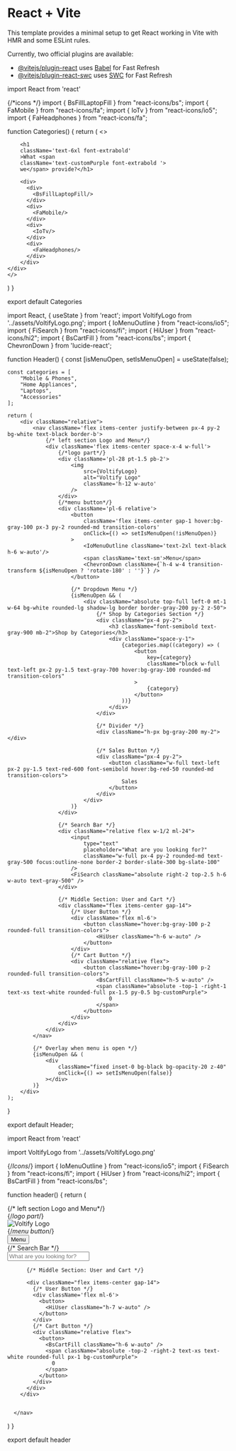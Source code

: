 # React + Vite

This template provides a minimal setup to get React working in Vite with HMR and some ESLint rules.

Currently, two official plugins are available:

- [@vitejs/plugin-react](https://github.com/vitejs/vite-plugin-react/blob/main/packages/plugin-react/README.md) uses [Babel](https://babeljs.io/) for Fast Refresh
- [@vitejs/plugin-react-swc](https://github.com/vitejs/vite-plugin-react-swc) uses [SWC](https://swc.rs/) for Fast Refresh


import React from 'react'

{/*icons */}
import { BsFillLaptopFill } from "react-icons/bs";
import { FaMobile } from "react-icons/fa";
import { IoTv } from "react-icons/io5";
import { FaHeadphones } from "react-icons/fa";


function Categories() {
  return (
    <>
    <div>

        <h1 
        className='text-6xl font-extrabold'
        >What <span 
        className='text-customPurple font-extrabold '>
        we</span> provide?</h1>

        <div>
          <div>
            <BsFillLaptopFill/>
          </div>
          <div>
            <FaMobile/>
          </div>
          <div>
            <IoTv/>
          </div>
          <div>
            <FaHeadphones/>
          </div>
        </div>
    </div>
    </>
  )
}

export default Categories








import React, { useState } from 'react';
import VoltifyLogo from '../assets/VoltifyLogo.png';
import { IoMenuOutline } from "react-icons/io5";
import { FiSearch } from "react-icons/fi";
import { HiUser } from "react-icons/hi2";
import { BsCartFill } from "react-icons/bs";
import { ChevronDown } from 'lucide-react';

function Header() {
    const [isMenuOpen, setIsMenuOpen] = useState(false);

    const categories = [
        "Mobile & Phones",
        "Home Appliances",
        "Laptops",
        "Accessories"
    ];

    return (
        <div className="relative">
            <nav className='flex items-center justify-between px-4 py-2 bg-white text-black border-b'>
                {/* left section Logo and Menu*/}
                <div className='flex items-center space-x-4 w-full'>
                    {/*logo part*/}
                    <div className='pl-28 pt-1.5 pb-2'> 
                        <img 
                            src={VoltifyLogo} 
                            alt="Voltify Logo"
                            className='h-12 w-auto' 
                        />
                    </div>
                    {/*menu button*/}
                    <div className='pl-6 relative'>
                        <button 
                            className='flex items-center gap-1 hover:bg-gray-100 px-3 py-2 rounded-md transition-colors'
                            onClick={() => setIsMenuOpen(!isMenuOpen)}
                        >
                            <IoMenuOutline className='text-2xl text-black h-6 w-auto'/>
                            <span className='text-sm'>Menu</span>
                            <ChevronDown className={`h-4 w-4 transition-transform ${isMenuOpen ? 'rotate-180' : ''}`} />
                        </button>

                        {/* Dropdown Menu */}
                        {isMenuOpen && (
                            <div className="absolute top-full left-0 mt-1 w-64 bg-white rounded-lg shadow-lg border border-gray-200 py-2 z-50">
                                {/* Shop by Categories Section */}
                                <div className="px-4 py-2">
                                    <h3 className="font-semibold text-gray-900 mb-2">Shop by Categories</h3>
                                    <div className="space-y-1">
                                        {categories.map((category) => (
                                            <button
                                                key={category}
                                                className="block w-full text-left px-2 py-1.5 text-gray-700 hover:bg-gray-100 rounded-md transition-colors"
                                            >
                                                {category}
                                            </button>
                                        ))}
                                    </div>
                                </div>

                                {/* Divider */}
                                <div className="h-px bg-gray-200 my-2"></div>

                                {/* Sales Button */}
                                <div className="px-4 py-2">
                                    <button className="w-full text-left px-2 py-1.5 text-red-600 font-semibold hover:bg-red-50 rounded-md transition-colors">
                                        Sales
                                    </button>
                                </div>
                            </div>
                        )}
                    </div>

                    {/* Search Bar */}
                    <div className="relative flex w-1/2 ml-24">
                        <input 
                            type="text" 
                            placeholder="What are you looking for?" 
                            className="w-full px-4 py-2 rounded-md text-gray-500 focus:outline-none border-2 border-slate-300 bg-slate-100" 
                        />
                        <FiSearch className="absolute right-2 top-2.5 h-6 w-auto text-gray-500" />
                    </div>

                    {/* Middle Section: User and Cart */}
                    <div className="flex items-center gap-14">
                        {/* User Button */}
                        <div className='flex ml-6'>
                            <button className="hover:bg-gray-100 p-2 rounded-full transition-colors">
                                <HiUser className="h-6 w-auto" />
                            </button>
                        </div>
                        {/* Cart Button */}
                        <div className="relative flex">
                            <button className="hover:bg-gray-100 p-2 rounded-full transition-colors">
                                <BsCartFill className="h-5 w-auto" />
                                <span className="absolute -top-1 -right-1 text-xs text-white rounded-full px-1.5 py-0.5 bg-customPurple">
                                    0
                                </span>
                            </button>
                        </div>
                    </div>
                </div>
            </nav>

            {/* Overlay when menu is open */}
            {isMenuOpen && (
                <div 
                    className="fixed inset-0 bg-black bg-opacity-20 z-40"
                    onClick={() => setIsMenuOpen(false)}
                ></div>
            )}
        </div>
    );
}

export default Header;



import React from 'react'

import VoltifyLogo from '../assets/VoltifyLogo.png'

{/*Icons*/}
import { IoMenuOutline } from "react-icons/io5";
import { FiSearch } from "react-icons/fi";
import { HiUser } from "react-icons/hi2";
import { BsCartFill } from "react-icons/bs";

function header() {
    return (
      <nav className='flex items-center justify-between px-4 py-2 bg-white text-black border-2'>
        {/* left section Logo and Menu*/}
        <div className='flex items-center space-x-4 w-full'>
          {/*logo part*/}
          <div className='pl-28 pt-1.5 pb-2'> 
            <img 
            src={VoltifyLogo} 
            alt="Voltify Logo"
            className='h-12 w-auto' 
            />
          </div>
          {/*menu button*/}
          <div className='pl-6'>
            <button className='flex items-center'>
            <IoMenuOutline className='text-2xl text-black hover:text-gray-900 h-8 w-auto'/>
            <span className='text-sm pl-0.5 pt-1'>Menu</span>
            </button>
          </div>
          {/* Search Bar */}
          <div className="relative flex w-1/2 ml-24">
            <input 
              type="text" 
              placeholder="What are you looking for?" 
              className="w-full px-4 py-2 rounded-md text-gray-500 focus:outline-none border-2 border-slate-300 bg-slate-100" 
            />
            <FiSearch className="absolute right-2 top-2.5 h-6 w-auto" />
          </div>

          {/* Middle Section: User and Cart */}

          <div className="flex items-center gap-14">
            {/* User Button */}
            <div className='flex ml-6'>
              <button>
                <HiUser className="h-7 w-auto" />
              </button>
            </div>
            {/* Cart Button */}
            <div className="relative flex">
              <button>
                <BsCartFill className="h-6 w-auto" />
                <span className="absolute -top-2 -right-2 text-xs text-white rounded-full px-1 bg-customPurple">
                  0
                </span>
              </button>
            </div>
          </div>
        </div>
  
        
      </nav>
  )
}

export default header